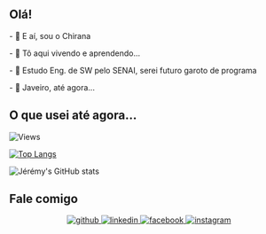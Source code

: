 <!DOCTYPE html>


## Olá!  
<p> - 👋 E aí, sou o Chirana </p>
<p> - 👀 Tô aqui vivendo e aprendendo... </p>
<p>- 🌱 Estudo Eng. de SW pelo SENAI, serei futuro garoto de programa </p>
<p>- 💞️ Javeiro, até agora...<p>


## O que usei até agora...

<div align="left">

![Views](https://komarev.com/ghpvc/?username=othiagomacedo&label=Profile+visitors:)

[![Top Langs](https://github-readme-stats.vercel.app/api/top-langs/?username=othiagomacedo&layout=compact&theme=dark)](https://github.com/othiagomacedo)

![Jérémy's GitHub stats](https://github-readme-stats.vercel.app/api?username=othiagomacedo&count_private=true&show_icons=true&theme=dark&hide=issues)

</div>


## Fale comigo  
<div align="center">
<a href="https://github.com/mrabro" target="_blank">
<img src=https://img.shields.io/badge/github-%2324292e.svg?&style=for-the-badge&logo=github&logoColor=white alt=github style="margin-bottom: 5px;" />
</a>
<a href="https://linkedin.com/in/mrabro" target="_blank">
<img src=https://img.shields.io/badge/linkedin-%231E77B5.svg?&style=for-the-badge&logo=linkedin&logoColor=white alt=linkedin style="margin-bottom: 5px;" />
</a>
<a href="https://www.facebook.com/mrabro" target="_blank">
<img src=https://img.shields.io/badge/facebook-%232E87FB.svg?&style=for-the-badge&logo=facebook&logoColor=white alt=facebook style="margin-bottom: 5px;" />
</a>
<a href="https://instagram.com/mrabro" target="_blank">
<img src=https://img.shields.io/badge/instagram-%23000000.svg?&style=for-the-badge&logo=instagram&logoColor=white alt=instagram style="margin-bottom: 5px;" />
</a>  
</div> 

</html>